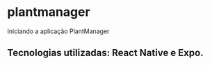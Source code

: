 # plantmanager

Iniciando a aplicação PlantManager 

## Tecnologias utilizadas: React Native e Expo.
